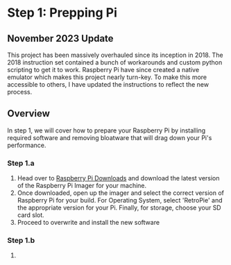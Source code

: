 # Step 1: Prepping Pi

## November 2023 Update
This project has been massively overhauled since its inception in 2018. The 2018 instruction set contained a bunch of workarounds and custom python scripting to get it to work. 
Raspberry Pi have since created a native emulator which makes this project nearly turn-key. To make this more accessible to others, I have updated the instructions to reflect the new process.

## Overview
In step 1, we will cover how to prepare your Raspberry Pi by installing required software and removing bloatware that will drag down your Pi's performance.

### Step 1.a
  1. Head over to [Raspberry Pi Downloads](raspberrypi.com/software) and download the latest version of the Raspberry Pi Imager for your machine.
  2. Once downloaded, open up the imager and select the correct version of Raspberry Pi for your build. For Operating System, select 'RetroPie' and the appropriate version for your Pi. Finally, for storage, choose your SD card slot.
  3. Proceed to overwrite and install the new software

### Step 1.b
  1. 
